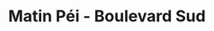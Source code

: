 ---
title: "Matin Péi - Boulevard Sud"
url: /saint-denis/matin-pei-boulevard-sud/
shop: boulangerie
---